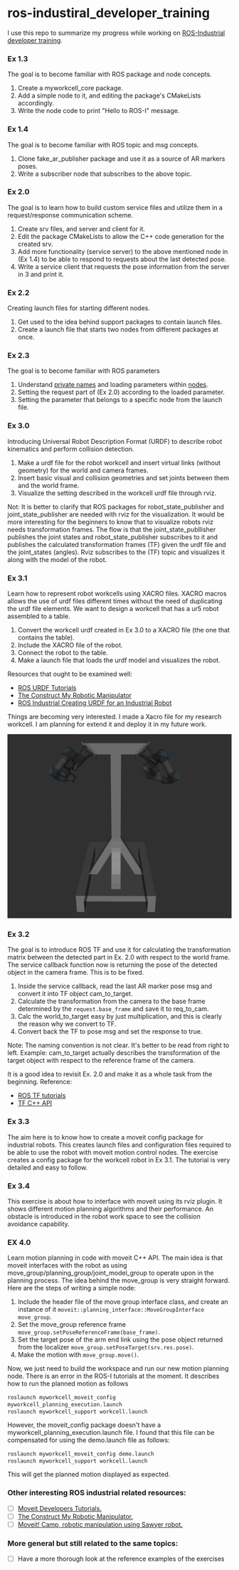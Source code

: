 # ros-industiral_developer_training
I use this repo to summarize my progress while working on [ROS-Industrial developer training](https://industrial-training-master.readthedocs.io/en/melodic/index.html).
 
### Ex 1.3 
The goal is to become familiar with ROS package and node concepts.
1. Create a myworkcell_core package.
2. Add a simple node to it, and editing the package's CMakeLists accordingly.
3. Write the node code to print "Hello to ROS-I" message.

### Ex 1.4 
The goal is to become familiar with ROS topic and msg concepts.
1. Clone fake_ar_publisher package and use it as a source of AR markers poses.
2. Write a subscriber node that subscribes to the above topic.

### Ex 2.0 
The goal is to learn how to build custom service files and utilize them in a request/response communication scheme.
1. Create srv files, and server and client for it.
2. Edit the package CMakeLists to allow the C++ code generation for the created srv.
3. Add more functionality (service server) to the above mentioned node in (Ex 1.4) to be able to respond to requests about the last detected pose.
4. Write a service client that requests the pose information from the server in 3 and print it.

### Ex 2.2
Creating launch files for starting different nodes.
1. Get used to the idea behind support packages to contain launch files.
2. Create a launch file that starts two nodes from different packages at once.
 
 
### Ex 2.3
The goal is to become familiar with ROS parameters
1. Understand [private names](http://wiki.ros.org/Names#Graph) and loading parameters within [nodes](http://wiki.ros.org/roscpp_tutorials/Tutorials/AccessingPrivateNamesWithNodeHandle).
2. Setting the request part of (Ex 2.0) according to the loaded parameter.
3. Setting the parameter that belongs to a specific node from the launch file. 


### Ex 3.0
Introducing Universal Robot Description Format (URDF) to describe robot kinematics and perform collision detection.
1. Make a urdf file for the robot workcell and insert virtual links (without geometry) for the world and camera frames.
2. Insert basic visual and collision geometries and set joints between them and the world frame.
3. Visualize the setting described in the workcell urdf file through rviz.

Not: It is better to clarify that ROS packages for robot_state_publisher and joint_state_publisher are needed with rviz for the visualization. It would be more interesting for the beginners to know that to visualize robots rviz needs transformation frames.
The flow is that the joint_state_publlisher publishes the joint states and robot_state_publisher subscribes to it and publishes the calculated transformation frames (TF) given the urdf file and the joint_states (angles). Rviz subscribes to the (TF) topic and visualizes it along with the model of the robot.

### Ex 3.1
Learn how to represent robot workcells using XACRO files. XACRO macros allows the use of urdf files different times without the need of duplicating the urdf file elements.
We want to design a workcell that has a ur5 robot assembled to a table.
1. Convert the workcell urdf created in Ex 3.0 to a XACRO file (the one that contains the table).
2. Include the XACRO file of the robot.
3. Connect the robot to the table.
4. Make a launch file that loads the urdf model and visualizes the robot.

Resources that ought to be examined well:
* [ROS URDF Tutorials](http://wiki.ros.org/urdf/Tutorials)
* [The Construct My Robotic Manipulator](https://www.youtube.com/watch?v=Ale55LcdZeE&list=PLK0b4e05LnzYpDnNeWJcQLju7JfJFX-lk)
* [ROS Industrial Creating URDF for an Industrial Robot](http://wiki.ros.org/Industrial/Tutorials/Create%20a%20URDF%20for%20an%20Industrial%20Robot)


Things are becoming very interested. I made a Xacro file for my research workcell. 
I am planning for extend it and deploy it in my future work.

![text](./support-files/myresearchworkcell.png?raw=true "My research dual-arm workcell")


### Ex 3.2
The goal is to introduce ROS TF and use it for calculating the transformation matrix between the detected part in Ex. 2.0 with respect to the world frame.
The service callback function now is returning the pose of the detected object in the camera frame. This is to be fixed.
1. Inside the service callback, read the last AR marker pose msg and convert it into TF object cam_to_target.
2. Calculate the transformation from the camera to the base frame determined by the `request.base_frame` and save it to req_to_cam.
3. Calc the world_to_target easy by just multiplication, and this is clearly the reason why we convert to TF.
4. Convert back the TF to pose msg and set the response to true.

Note: 
The naming convention is not clear. It's better to be read from right to left.
Example: cam_to_target actually describes the transformation of the target object with respect to the reference frame of the camera.

It is a good idea to revisit Ex. 2.0 and make it as a whole task from the beginning.
Reference:
* [ROS TF tutorials](http://wiki.ros.org/tf/Tutorials)
* [TF C++ API](http://docs.ros.org/melodic/api/tf/html/c++/)

### Ex 3.3
The aim here is to know how to create a moveit config package for industrial robots. This creates launch files and configuration files required to be able to use the robot with moveit motion control nodes.
The exercise creates a config package for the workcell robot in Ex 3.1. The tutorial is very detailed and easy to follow.

### Ex 3.4
This exercise is about how to interface with moveit using its rviz plugin. It shows different motion planning algorithms and their performance. An obstacle is introduced in the robot work space to see the collision avoidance capability.

### EX 4.0
Learn motion planning in code with moveit C++ API. The main idea is that moveit interfaces with the robot as using move_group/planning_group/joint_model_group to operate upon in the planning process.
The idea behind the move_group is very straight forward. Here are the steps of writing a simple node:
1. Include the header file of the move group interface class, and create an instance of it `moveit::planning_interface::MoveGroupInterface move_group`.
2. Set the move_group reference frame `move_group.setPoseReferenceFrame(base_frame)`.
3. Set the target pose of the arm end link using the pose object returned from the localizer `move_group.setPoseTarget(srv.res.pose)`.
4. Make the motion with `move_group.move()`.

Now, we just need to build the workspace and run our new motion planning node. There is an error in the ROS-I tutorials at the moment. It describes how to run the planned motion as follows
```
roslaunch myworkcell_moveit_config myworkcell_planning_execution.launch
roslaunch myworkcell_support workcell.launch
```
However, the moveit_config package doesn't have a myworkcell_planning_execution.launch file. I found that this file can be compensated for using the demo.launch file as follows:
```
roslaunch myworkcell_moveit_config demo.launch
roslaunch myworkcell_support workcell.launch
```
This will get the planned motion displayed as expected.

### Other interesting ROS industrial related resources:
- [ ] [Moveit Developers Tutorials.](https://ros-planning.github.io/moveit_tutorials)
- [ ] [The Construct My Robotic Manipulator.](https://www.youtube.com/watch?v=Ale55LcdZeE&list=PLK0b4e05LnzYpDnNeWJcQLju7JfJFX-lk)
- [ ] [Moveit! Camp, robotic manipulation using Sawyer robot.](https://www.youtube.com/watch?v=3wnX7teWIFQ&list=PLK0b4e05LnzYkQR6N4qrSsn7f_L-DO3VP)

### More general but still related to the same topics:
- [ ] Have a more thorough look at the reference examples of the exercises
